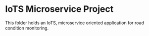 # IoTS Microservice Project
This folder holds an IoTS, microservice oriented application for road condition monitoring.
